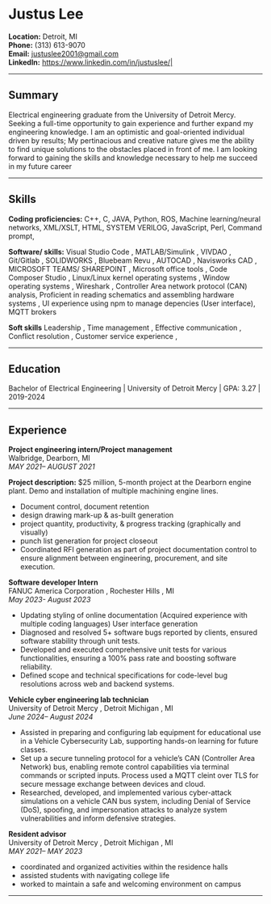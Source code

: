 # Justus Lee
**Location:** Detroit, MI   
**Phone:** (313) 613-9070   
**Email:** justuslee2001@gmail.com   
**LinkedIn:** https://www.linkedin.com/in/justuslee/|  

---

## Summary
Electrical engineering graduate from the University of Detroit Mercy. Seeking a full-time opportunity to gain experience and further expand my engineering knowledge. I am an optimistic and goal-oriented individual driven by results; My pertinacious and creative nature gives me the ability to find unique solutions to the obstacles placed in front of me. I am looking forward to gaining the skills and knowledge necessary to help me succeed in my future career

---
## Skills

**Coding proficiencies:** C++, C, JAVA, Python, ROS, Machine learning/neural networks, XML/XSLT, HTML, SYSTEM VERILOG, JavaScript, Perl, Command prompt,

**Software/ skills:** 
Visual Studio Code ,
MATLAB/Simulink ,
VIVDAO ,
Git/Gitlab ,
SOLIDWORKS ,
Bluebeam Revu , 
AUTOCAD ,
Navisworks CAD ,
MICROSOFT TEAMS/ SHAREPOINT ,
Microsoft office tools ,
Code Composer Studio ,
Linux/Linux kernel operating systems ,
Window operating systems ,
Wireshark ,
Controller Area network protocol (CAN) analysis,
Proficient in reading schematics and assembling hardware systems ,
UI experience using npm to manage depencies (User interface),
MQTT brokers

**Soft skills**
Leadership ,
Time management , 
Effective communication , 
Conflict resolution ,
Customer service experience ,

---

## Education
Bachelor of Electrical Engineering |
University of Detroit Mercy |
GPA: 3.27 | 2019-2024

---

## Experience

**Project engineering intern/Project management**  
Walbridge, Dearborn, MI  
_MAY 2021– AUGUST 2021_ 

**Project description:** $25 million, 5-month project at the Dearborn engine plant. Demo and installation of multiple machining engine lines.
- Document control, document retention 
- design drawing mark-up & as-built generation 
- project quantity, productivity, & progress tracking (graphically and visually) 
- punch list generation for project closeout 
- Coordinated RFI generation as part of project documentation control to ensure alignment between engineering, procurement, and site execution.

**Software developer Intern**  
FANUC America Corporation , Rochester Hills , MI  
_May 2023- August 2023_  

- Updating styling of online documentation (Acquired experience with multiple coding languages)
User interface generation 
- Diagnosed and resolved 5+ software bugs reported by clients, ensured software stability through unit tests.
- Developed and executed comprehensive unit tests for various functionalities, ensuring a 100% pass rate and boosting software reliability.
- Defined scope and technical specifications for code-level bug resolutions across web and backend systems.

**Vehicle cyber engineering lab technician**  
University of Detroit Mercy , Detroit Michigan , MI   
_June 2024– August 2024_
- Assisted in preparing and configuring lab equipment for educational use in a Vehicle Cybersecurity Lab, supporting hands-on learning for future classes.
- Set up a secure tunneling protocol for a vehicle’s CAN (Controller Area Network) bus, enabling remote control capabilities via terminal commands or scripted inputs. Process used a MQTT cleint over TLS for secure message exchange between devices and cloud.
- Researched, developed, and implemented various cyber-attack simulations on a vehicle CAN bus system, including Denial of Service (DoS), spoofing, and impersonation attacks to analyze system vulnerabilities and inform defensive strategies.
  
**Resident advisor**  
University of Detroit Mercy , Detroit Michigan , MI   
_MAY 2021– MAY 2023_
- coordinated and organized activities within the residence halls 
- assisted students with navigating college life 
- worked to maintain a safe and welcoming environment on campus 


---


